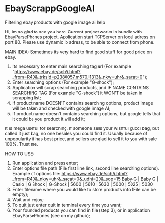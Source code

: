 # EbayScrappGoogleAI
Filtering ebay products with google image ai help

Hi, im so glad to see you here.
Current project works in bundle with EbayParsePhones project.
Application start TCPServer on local adress on port 80. Please use dynamic ip adress, to be able to connect from phone.

MAIN IDEA:
Sometimes its very hard to find good stuff for good price on ebay. 
1) Its necessary to enter main searching tag url (For example "https://www.ebay.de/sch/i.html?_from=R40&_trksid=p2380057.m570.l1313&_nkw=uhr&_sacat=0");
2) Enter searching options (For example "G-shock");
3) Application will scrap searching products, and IF NAME CONTAINS SEARCHING TAG (For example "G-shock") it WON'T be taken in scrapping list;
4) If product name DOESN'T contains searching options, product image will be taken and checked with google image AI;
5) If product name doesn't contains searching options, but google tells that it could be you product it will add it;

It is mega useful for searching. If someone sells your wishful gucci bag, but called it just bag, no one besides you could find it. Usually because of unpopularity it has best price, and sellers are glad to sell it to you with sale 100%. Trust me.

HOW TO USE:
1) Run application and press enter;
2) Enter options file path (File first line link, second line searching options). Example of options file:
https://www.ebay.de/sch/i.html?_from=R40&_nkw=uhr&_sacat=0&_udhi=20&_sop=15
Baby-G | Baby G | Casio | G Shock | G-Shock | 5600 | 5610 | 5630 | 5000 | 5025 | 5030
3) Enter filename where you would like to store products info (File can be empty);
4) Wait and enjoy;
5) To quit just enter quit in terminal every time you want;
6) Your founded products you can find in file (step 3), or in application EbayParsePhones (see on my github);


